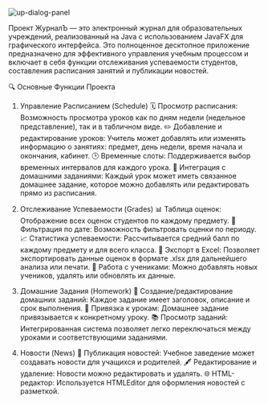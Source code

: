 ![up-dialog-panel](https://github.com/user-attachments/assets/971071e8-c135-44cb-b483-2bc63fc164d0)

Проект ЖурналЪ — это электронный журнал для образовательных учреждений, реализованный на Java с использованием JavaFX для графического интерфейса. Это полноценное десктопное приложение предназначено для эффективного управления учебным процессом и включает в себя функции отслеживания успеваемости студентов, составления расписания занятий и публикации новостей.
 
🔍 Основные Функции Проекта
1. Управление Расписанием (Schedule)
🗓 Просмотр расписания: Возможность просмотра уроков как по дням недели (недельное представление), так и в табличном виде.
✏️ Добавление и редактирование уроков: Учитель может добавлять или изменять информацию о занятиях: предмет, день недели, время начала и окончания, кабинет.
🕒 Временные слоты: Поддерживается выбор временных интервалов для каждого урока.
🧩 Интеграция с домашними заданиями: Каждый урок может иметь связанное домашнее задание, которое можно добавлять или редактировать прямо из расписания.
 
2. Отслеживание Успеваемости (Grades)
📊 Таблица оценок: Отображение всех оценок студентов по каждому предмету.
📅 Фильтрация по дате: Возможность фильтровать оценки по периоду.
📈 Статистика успеваемости: Рассчитывается средний балл по каждому предмету и для всего класса.
💾 Экспорт в Excel: Позволяет экспортировать данные оценок в формате .xlsx для дальнейшего анализа или печати.
👥 Работа с учениками: Можно добавлять новых учеников, удалять или обновлять их данные.
 
3. Домашние Задания (Homework)
📝 Создание/редактирование домашних заданий: Каждое задание имеет заголовок, описание и срок выполнения.
🔗 Привязка к урокам: Домашнее задание привязывается к конкретному уроку.
📚 Просмотр заданий: Интегрированная система позволяет легко переключаться между уроками и соответствующими заданиями.
 
4. Новости (News)
📰 Публикация новостей: Учебное заведение может создавать новости для учащихся и родителей.
🖋 Редактирование и удаление: Новости можно редактировать и удалять.
🌐 HTML-редактор: Используется HTMLEditor для оформления новостей с разметкой.
